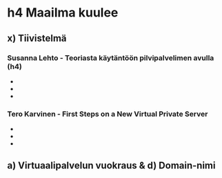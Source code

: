 # h4 Maailma kuulee

## x) Tiivistelmä

### Susanna Lehto - Teoriasta käytäntöön pilvipalvelimen avulla (h4)
-
-
-

### Tero Karvinen - First Steps on a New Virtual Private Server
-
-
-

## a) Virtuaalipalvelun vuokraus & d) Domain-nimi

